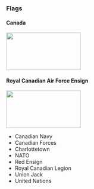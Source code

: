 
### Flags

<!--
<img src="" height="100" width="200">
</img>
-->

#### Canada
<img src="https://upload.wikimedia.org/wikipedia/en/thumb/c/cf/Flag_of_Canada.svg/1280px-Flag_of_Canada.svg.png" height="100" width="200">
</img>

#### Royal Canadian Air Force Ensign
<img src="https://upload.wikimedia.org/wikipedia/commons/4/42/Royal_Canadian_Air_Force_ensign.svg" height="100" width="200">
</img>

* Canadian Navy
* Canadian Forces
* Charlottetown
* NATO
* Red Ensign
* Royal Canadian Legion
* Union Jack
* United Nations

